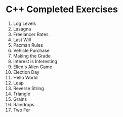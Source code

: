 # C++ Completed Exercises
1. Log Levels
2. Lasagna
3. Freelancer Rates
4. Last Will
5. Pacman Rules
6. Vehicle Purchase
7. Making the Grade
8. Interest is Interesting
9. Ellen's Alien Game
10. Election Day
11. Hello World
12. Leap
13. Reverse String
14. Triangle
15. Grains
16. Raindrops
17. Two Fer